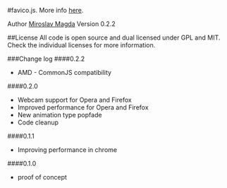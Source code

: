 #favico.js.
More info [here](http://lab.ejci.net/favico.js/).


Author [Miroslav Magda](http://blog.ejci.net)
Version 0.2.2

##License
All code is open source and dual licensed under GPL and MIT. Check the individual licenses for more information.

###Change log
####0.2.2
* AMD - CommonJS compatibility

####0.2.0
* Webcam support for Opera and Firefox
* Improved performance for Opera and Firefox
* New animation type popfade
* Code cleanup

####0.1.1
* Improving performance in chrome 

####0.1.0
* proof of concept 